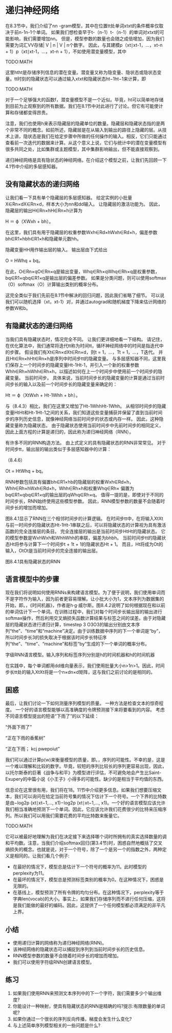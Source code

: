 

<!--
 * @version:
 * @Author:  StevenJokes https://github.com/StevenJokes
 * @Date: 2020-07-29 20:22:45
 * @LastEditors:  StevenJokes https://github.com/StevenJokes
 * @LastEditTime: 2020-07-29 20:35:21
 * @Description:translate by machine
 * @TODO::
 * @Reference:http://preview.d2l.ai/d2l-en/master/chapter_recurrent-neural-networks/rnn.html
-->

# 递归神经网络

在8.3节中，我们介绍了nn -gram模型，其中在位置tt处单词xtxt的条件概率仅取决于前n-1n-1个单词。 如果我们想检查早于t-（n-1）t-（n-1）的单词对xtxt的可能影响，我们需要增加nn。 但是，模型参数的数量也会随之成倍增加，因为我们需要为词汇VV存储| V | n | V | n个数字。 因此，与其建模p（xt∣xt-1，...，xt-n + 1）p（xt∣xt-1，...，xt-n + 1），不如使用潜变量模型，其中

TODO:MATH

这里htht是存储序列信息的潜在变量。潜变量又称为隐变量、隐状态或隐状态变量。tt时刻的隐藏状态可以通过输入xtxt和隐藏状态ht−1ht−1来计算，即

TODO:MATH

对于一个足够强大的函数f，潜变量模型不是一个近似。毕竟，ht可以简单地存储到目前为止观察到的所有数据。我们在8.1节中对此进行了讨论。但它有可能使计算和存储都变得昂贵。

注意，我们也使用h来表示隐藏层的隐藏单位的数量。隐藏层和隐藏状态指的是两个非常不同的概念。如前所述，隐藏层是在从输入到输出的路径上隐藏的层。从技术上讲，隐状态是我们在给定步骤中所做的任何操作的输入。相反，它们只能通过查看前一次迭代的数据来计算。从这个意义上说，它们与统计中的潜在变量模型有很多共同之处，比如集群或主题模型，其中集群影响输出，但不能直接观察到。

递归神经网络是具有隐状态的神经网络。在介绍这个模型之前，让我们先回顾一下4.1节中介绍的多层感知器。

## 没有隐藏状态的递归网络

让我们看一下具有单个隐藏层的多层感知器。 给定实例的小批量X∈Rn×dX∈Rn×d，样本大小为nn和dd输入。 让隐藏层的激活功能为。 因此，隐藏层的输出H∈Rn×hH∈Rn×h计算为

H ＝ ϕ（XWxh + bh）。

在这里，我们具有用于隐藏层的权重参数Wxh∈Rd×hWxh∈Rd×h，偏差参数bh∈R1×hbh∈R1×h和隐藏单元数hh。

隐藏变量HH用作输出层的输入。 输出层由下式给出

O = HWhq + bq。

在此，O∈Rn×qO∈Rn×q是输出变量，Whq∈Rh×qWhq∈Rh×q是权重参数，bq∈R1×qbq∈R1×q是输出层的偏差参数。 如果是分类问题，则可以使用softmax（O）softmax（O）计算输出类别的概率分布。

这完全类似于我们先前在8.1节中解决的回归问题，因此我们省略了细节。 可以说我们可以随机选择（xt，xt-1）对，并通过autograd和随机梯度下降来估计网络的参数W和b。

## 有隐藏状态的递归网络

当我们具有隐藏状态时，情况完全不同。 让我们更详细地看一下结构。 请记住，在优化算法中，我们通常将迭代tt称为时间tt，循环神经网络中的时间是指迭代中的步骤。 假设我们有Xt∈Rn×dXt∈Rn×d，则t = 1，…，Tt = 1，…，T迭代。 并且Ht∈Rn×hHt∈Rn×h是序列中时间步tt的隐藏变量。 与多层感知器不同，这里我们保存上一个时间步的隐藏变量Ht-1Ht-1，并引入一个新的权重参数Whh∈Rh×hWhh∈Rh×h，以描述如何在上一个时间步中使用前一个时间步的隐藏变量。 当前时间步。 具体来说，当前时间步长的隐藏变量的计算是通过当前时间步长的输入以及前一个时间步长的隐藏变量来确定的：

Ht ＝ ϕ（XtWxh + Ht-1Whh + bh）。

与（8.4.3）相比，我们在这里又增加了Ht-1WhhHt-1Whh。 从相邻时间步的隐藏变量HtHt和Ht-1Ht-1之间的关系，我们知道这些变量捕获并保留了直到当前时间步的序列历史信息，就像神经网络当前时间步的状态或内存一样。 因此，这种隐藏变量称为隐藏状态。 由于隐藏状态使用当前时间步中先前时间步的相同定义，因此上面方程的计算是递归的，因此称为递归神经网络（RNN）。

有许多不同的RNN构造方法。 由上式定义的具有隐藏状态的RNN非常常见。 对于时间步tt，输出层的输出类似于多层感知器中的计算：

（8.4.6）

Ot = HtWhq + bq。

RNN参数包括具有偏置bh∈R1×hb的隐藏层的权重Wxh∈Rd×h，Whh∈Rh×hWxh∈Rd×h，Whh∈Rh×h和权重Whq∈Rh× 偏置为bq∈R1×qbq∈R1×q的输出层的qWhq∈Rh×q。 值得一提的是，即使对于不同的时间步长，RNN始终使用这些模型参数。 因此，RNN模型参数的数量不会随着时间步长的增加而增加。

图8.4.1显示了RNN在三个相邻时间步的计算逻辑。 在时间步tt中，在将输入XtXt与前一时间步的隐藏状态Ht-1Ht-1串联之后，可以将隐藏状态的计算视为具有激活函数的完全连接层的条目。 完全连接层的输出是当前时间步HtHt的隐藏状态。 它的模型参数是WxhWxh和WhhWhh的串联，偏差为bhbh。 当前时间步tt的隐藏状态Ht将参与计算下一个时间步t + 1t + 1的隐藏状态Ht + 1。 而且，Ht将成为Ot的输入，OtOt是当前时间步的完全连接的输出层。

图8.4.1具有隐藏状态的RNN

## 语言模型中的步骤

现在我们将说明如何使用RNNs来构建语言模型。为了便于说明，我们使用单词而不是字符作为输入，因为前者更容易理解。让小批大小为1，文本序列为数据集的开始，即。，《时间机器》，作者是h·g·威尔斯。图8.4.2说明了如何根据现在和以前的单词估计下一个单词。在训练过程中，我们对每个时间步长输出层的输出进行softmax操作，然后利用交叉熵损失函数计算结果与标签之间的误差。由于对隐藏层的隐藏状态进行递归计算，timestep 3 O3O3的输出分别由文本序列“the”、“time”和“machine”决定。由于训练数据中序列的下一个单词是“by”，所以时间步长3的损失取决于根据该时间步长特征序列“the”、“time”、“machine”和标签“by”生成的下一个单词的概率分布。

字级RNN语言模型。输入序列和标签序列分别是h的时间机器和h的时间机器

在实践中，每个单词都用dd维向量表示，我们使用批量大小n>1n>1。因此，时间步长tt处的输入XtXt将是一个n×dn×d矩阵，这与我们之前讨论的是相同的。

## 困惑

最后，让我们讨论一下如何测量序列模型的质量。 一种方法是检查文本的惊奇程度。 一个好的语言模型能够以高准确度的令牌预测接下来将要看到的内容。 考虑不同语言模型提出的短语“下雨了”的以下延续：

“外面下雨了”

“正在下雨的香蕉树”

“正在下雨； kcj pwepoiut”

我们可以通过计算p(w)来衡量模型的质量，即。，序列的可能性。不幸的是，这是一个难以理解和比较的数字。毕竟，较短的序列比较长的序列更容易出现，因此，以托尔斯泰的巨著《战争与和平》为模型进行评估，不可避免地会产生比Saint-Exupery的中篇小说《小王子》小得多的可能性。缺少的是相当于平均值的东西。

信息论在这里很有用，我们将在18。11节中介绍更多信息。如果我们想要压缩文本，我们可以询问在给定当前符号集的情况下估计下一个符号。一个下界的比特数是由−log2p (xt∣xt−1,…, x1)−log2⁡p (xt∣xt−1,…, x1)。一个好的语言模型应该允许我们相当准确地预测下一个单词。因此，它应该允许我们花费很少的比特来压缩序列。所以我们可以用我们需要花费的平均比特数来衡量它。

TODO:MATH

它可以被最好地理解为我们在决定接下来选择哪个词时所拥有的真实选择数量的调和平均数。注意，当我们介绍softmax回归(第3.4节)时，困惑自然地概括了交叉熵损失的概念。也就是说，对于一个符号，除了一个是另一个的指数之外，两种定义是相同的。让我们看几个例子:

- 在最好的情况下，模型总是估计下一个符号的概率为11。此时模型的perplexity为11。
- 在最坏的情况下，模型总是预测标签类别的概率为0。在这种情况下，困惑是无限的。
- 在基线上，模型预测了所有令牌的均匀分布。在这种情况下，perplexity等于字典len(vocab)的大小。事实上，如果我们存储序列而不进行任何压缩，这将是我们能做的最好的编码。因此，这提供了一个任何模型都必须满足的非平凡上界。

## 小结

- 使用递归计算的网络称为递归神经网络(RNN)。
- 该神经网络的隐藏状态可以捕捉到序列到当前时间步长的历史信息。
- RNN模型参数的数量不会随着时间步长的增加而增加。
- 我们可以使用字符级RNN创建语言模型。

## 练习

1. 如果我们使用RNN来预测文本序列中的下一个字符，我们需要多少个输出维度?
2. 你能设计一种映射，使具有隐藏状态的RNN是精确的吗?提示:有限数量的单词呢?
3. 如果你通过一个很长的序列反向传播，梯度会发生什么变化?
4. 与上述简单序列模型相关的一些问题是什么?
